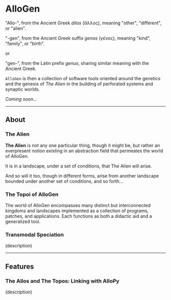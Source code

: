# AlloGen

"Allo-", from the Ancient Greek *állos* (ἄλλος), meaning "other", "different", or "alien".

"-gen", from the Ancient Greek suffix *genos* (γένος), meaning "kind", "family", or "birth".

or 

"gen-", from the Latin prefix *genus*, sharing similar meaning with the Ancient Greek.

`AlloGen` is then a collection of software tools oriented around the genetics and the genesis of *The Alien* in the building of perforated systems and synaptic worlds.

*Coming soon...*

---

## About

### The Alien

**The Alien** is not any one particular thing, though it might be, but rather an everpresent notion existing in an abstraction field that permeates the world of AlloGen.  

It is in a landscape, under a set of conditions, that The Alien will arise.  

And so will it too, though in different forms, arise from another landscape bounded under another set of conditions, and so forth...

### The Topoi of **AlloGen**

The world of AlloGen encompasses many distinct but interconnected kingdoms and landscapes implemented as a collection of programs, patches, and applications.  Each functions as both a didactic aid and a generalized tool.

### Transmodal Speciation

(description)

---

## Features

### The Allos and The Topos:  Linking with AlloPy

(description)
